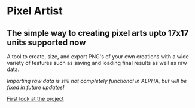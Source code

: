 # Pixel Artist

## The simple way to creating pixel arts upto 17x17 units supported now

A tool to create, size, and export PNG's of your own creations with a wide variety of features such as saving and loading final results as well as raw data.

*Importing raw data is still not completely functional in ALPHA, but will be fixed in future updates!*

[First look at the project](res/screenshot/PixelArtist1.png)
